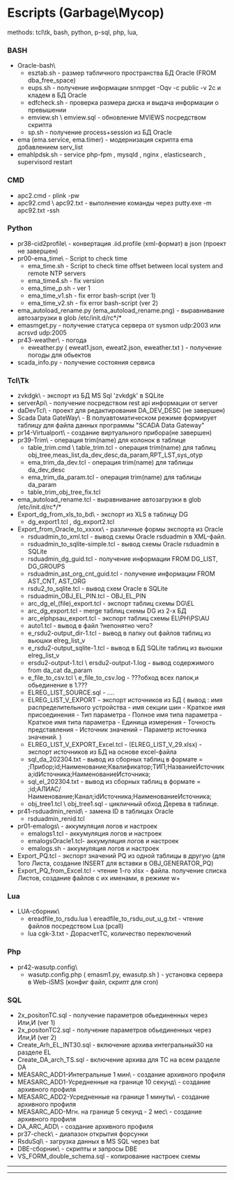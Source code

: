 # Escripts (Garbage\Мусор)
methods: tcl\tk, bash, python, p-sql, php, lua,  

### **BASH**

+ Oracle-bash\
  + esztab.sh - размер табличного пространства БД Oracle (FROM dba_free_space)
  + eups.sh - получение информации snmpget -Oqv -c public -v 2c и кладем в БД Oracle
  + edfcheck.sh - проверка размера диска и выдача информации о превышении
  + emview.sh \ emview.sql - обновление MVIEWS посредством скрипта 
  + sp.sh - получение process+session из БД Oracle
+ ema (ema.service, ema.timer) - модернизация скрипта ema добавлением serv_list
+ emahlpdsk.sh - service php-fpm , mysqld , nginx , elasticsearch , supervisord restart

### **CMD**

+ apc2.cmd  - plink -pw
+ apc92.cmd \ apc92.txt - выполнение команды через putty.exe -m apc92.txt -ssh

### **Python**

+ pr38-cid2profile\ - конвертация .iid.profile (xml-формат) в json (проект не завершен)
+ pr00-ema_time\ - Script to check time
  + ema_time.sh - Script to check time offset between local system and remote NTP servers
  + ema_time4.sh - fix version
  + ema_time_p.sh - ver 1
  + ema_time_v1.sh - fix error bash-script (ver 1)
  + ema_time_v2.sh - fix error bash-script (ver 2)
+ ema_autoload_rename.py (ema_autoload_rename.png) - выравнивание автозагрузки в glob /etc/init.d/rc*/*
+ emasmget.py - получение статуса сервера от sysmon udp:2003 или acrsvd udp:2005
+ pr43-weather\ - погода
  + eweather.py ( eweat1.json, eweat2.json, eweather.txt ) - получение погоды для обьектов
+ scada_info.py - получение состояния сервиса

### **Tcl\Tk**

+ zvkdgk\ - экспорт из БД MS Sql 'zvkdgk' в SQLite
+ serverApi\ - получение посредством rest api информации от server
+ daDevTcl\ - проект для редактирования DA_DEV_DESC (не завершен)
+ Scada Data GateWay\ - В полуавтоматическом режиме формирует таблицу для файла данных программы "SCADA Data Gateway"
+ pr14-Virtualport\ - создание виртуального прибора(не завершен)
+ pr39-Trim\ - операция trim(name) для колонок в таблице
  + table_trim.cmd \ table_trim.tcl - операция trim(name) для таблиц obj_tree,meas_list,da_dev_desc,da_param,RPT_LST,sys_otyp
  + ema_trim_da_dev.tcl - операция trim(name) для таблицы da_dev_desc
  + ema_trim_da_param.tcl - операция trim(name) для таблицы da_param
  + table_trim_obj_tree_fix.tcl
+ ema_autoload_rename.tcl - выравнивание автозагрузки в glob /etc/init.d/rc*/*
+ Export_dg_from_xls_to_bd\ - экспорт из XLS в таблицу DG
  + dg_export1.tcl , dg_export2.tcl
+ Export_from_Oracle_to_xxxxx\ - различные формы экспорта из Oracle
  + rsduadmin_to_xml.tcl - вывод схемы Oracle rsduadmin в XML-файл.
  + rsduadmin_to_sqlite-simple.tcl - вывод схемы Oracle rsduadmin в SQLite
  + rsduadmin_dg_guid.tcl - получение информации FROM DG_LIST, DG_GROUPS
  + rsduadmin_ast_org_cnt_guid.tcl - получение информации FROM AST_CNT, AST_ORG
  + rsdu2_to_sqlite.tcl - вывод схем Oracle в SQLite
  + rsduadmin_OBJ_EL_PIN.tcl - OBJ_EL_PIN
  + arc_dg_el_(file)_export.tcl - экспорт таблиц схемы DG\EL
  + arc_dg_export.tcl - merge таблиц схемы DG из 2-х БД
  + arc_elphpsau_export.tcl - экспорт таблиц схемы EL\PH\PS\AU
  + auto1.tcl - вывод в файл ?непонятно чего?
  + e_rsdu2-output_dir-1.tcl - вывод в папку out файлов таблиц из вьюшки elreg_list_v
  + e_rsdu2-output_sqlite-1.tcl - вывод в БД SQLite таблиц из вьюшки elreg_list_v
  + ersdu2-output-1.tcl \ ersdu2-output-1.log - вывод содержимого from da_cat da_param
  + e_file_to_csv.tcl \ e_file_to_csv.log - ???обход всех папок,и обьединение в 1.???
  + ELREG_LIST_SOURCE.sql - ....
  + ELREG_LIST_V_EXPORT - экспорт источников из БД 
    ( вывод : имя распределительного устройства - имя секции шин - Краткое имя присоединения - Тип параметра - Полное имя типа параметра - Краткое имя типа параметра - Единица измерения - Точность представления - Источник значений - Параметр источника значений. )
  + ELREG_LIST_V_EXPORT_Excel.tcl - (ELREG_LIST_V_29.xlsx) - экспорт источников из БД на основе excel-файла
  + sql_da_202304.txt - вывод из сборных таблиц в формате = ;Прибор;id;Наименование;Квалификатор;ТИП;НазваниеИсточника;idИсточника;НаименованиеИсточника;
  + sql_el_202304.txt - вывод из сборных таблиц в формате = ;id;АЛИАС/Наименование;Канал;idИсточника;НаименованиеИсточника;
  + obj_tree1.tcl \ obj_tree1.sql - цикличный обход Дерева в таблице. 
+ pr41-rsduadmin_renid\ - замена ID в таблицах Oracle
  + rsduadmin_renid.tcl 
+ pr01-emalogs\ - аккумуляция логов и настроек
  + emalogs1.tcl - аккумуляция логов и настроек
  + emalogsOracle1.tcl- аккумуляция логов и настроек
  + emalogs.sh - аккумуляция логов и настроек
+ Export_PQ.tcl - экспорт значений PQ из одной таблицы в другую (для 1ого Листа, создание INSERT для вставки в OBJ_GENERATOR_PQ)
+ Export_PQ_from_Excel.tcl - чтение 1-го xlsx - файла. получение списка Листов, создание файлов с их именами, в режиме w+

### **Lua**

+ LUA-сборник\
  + ereadfile_to_rsdu.lua \ ereadfile_to_rsdu_out_u_g.txt - чтение файлов посредством Lua (pcall)
  + lua cgk-3.txt   - ДорасчетТС, количество переключений

### **Php**

+ pr42-wasutp.config\
  + wasutp.config.php ( emasm1.py, ewasutp.sh )  - установка сервера в Web-iSMS (конфиг файл, скрипт для cron) 

### **SQL**

+ 2x_positonTC.sql - получение параметров обьединенных через Или,И (ver 1)
+ 2x_positonTC2.sql - получение параметров обьединенных через Или,И (ver 2)
+ Create_Arh_EL_INT30.sql - включение архива интегральный30 на разделе EL
+ Create_DA_arch_TS.sql - включение архива для ТС на всем разделе DA
+ MEASARC_ADD1-Интегральные 1 мин\  - создание архивного профиля
+ MEASARC_ADD1-Усредненные на границе 10 секунд\  - создание архивного профиля
+ MEASARC_ADD2-Усредненные на границе 1 минуты\  - создание архивного профиля
+ MEASARC_ADD-Мгн. на границе 5 секунд - 2 мес\  - создание архивного профиля
+ DA_ARC_ADD\  - создание архивного профиля
+ pr37-check\ - диапазон открытия форсунки
+ RsduSql\ - загрузка данных в MS SQL через bat
+ DBE-сборник\ - скрипты и запросы DBE
+ VS_FORM_double_schema.sql - копирование настроек схемы


--------------------------


--------------------------

